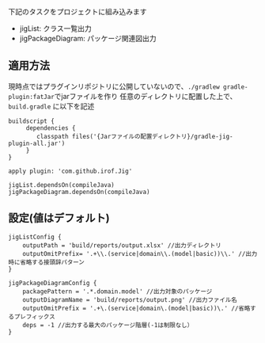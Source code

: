 下記のタスクをプロジェクトに組み込みます

* jigList: クラス一覧出力
* jigPackageDiagram: パッケージ関連図出力

## 適用方法
現時点ではプラグインリポジトリに公開していないので、`./gradlew gradle-plugin:fatJar`でjarファイルを作り
任意のディレクトリに配置した上で、`build.gradle` に以下を記述

```
buildscript {
     dependencies {
        classpath files('{Jarファイルの配置ディレクトリ}/gradle-jig-plugin-all.jar')
     }
}

apply plugin: 'com.github.irof.Jig'

jigList.dependsOn(compileJava)
jigPackageDiagram.dependsOn(compileJava)
```

## 設定(値はデフォルト)
```
jigListConfig {
    outputPath = 'build/reports/output.xlsx' //出力ディレクトリ
    outputOmitPrefix= '.+\\.(service|domain\\.(model|basic))\\.' //出力時に省略する接頭辞パターン
}

jigPackageDiagramConfig {
    packagePattern = '.*.domain.model' //出力対象のパッケージ
    outputDiagramName = 'build/reports/output.png' //出力ファイル名
    outputOmitPrefix = '.+\.(service|domain\.(model|basic))\.' //省略するプレフィックス
    deps = -1 //出力する最大のパッケージ階層(-1は制限なし）
}
```

